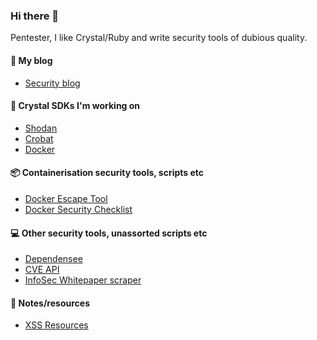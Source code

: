 ### Hi there 👋

Pentester, I like Crystal/Ruby and write security tools of dubious quality.

#### :blue_book: My blog 
* [Security blog](https://mil0.io)

#### :gem: Crystal SDKs I'm working on
* [Shodan](https://github.com/PercussiveElbow/Shodan)
* [Crobat](https://github.com/PercussiveElbow/crobat-sdk-crystal)
* [Docker](https://github.com/PercussiveElbow/docker-crystal)

#### 📦 Containerisation security tools, scripts etc
* [Docker Escape Tool](https://github.com/PercussiveElbow/docker-escape-tool)
* [Docker Security Checklist](https://github.com/PercussiveElbow/docker-security-checklist)

#### :computer: Other security tools, unassorted scripts etc
* [Dependensee](https://github.com/PercussiveElbow/dependensee)
* [CVE API](https://github.com/PercussiveElbow/CVE-API)
* [InfoSec Whitepaper scraper](https://github.com/PercussiveElbow/InfosecWhitePaperScraping)

#### 📑 Notes/resources
* [XSS Resources](https://github.com/PercussiveElbow/XSS-Resources)



<!--
**PercussiveElbow/PercussiveElbow** is a ✨ _special_ ✨ repository because its `README.md` (this file) appears on your GitHub profile.

Some 

Here are some ideas to get you started:

- 🔭 I’m currently working on ...
- 🌱 I’m currently learning ...
- 👯 I’m looking to collaborate on ...
- 🤔 I’m looking for help with ...
- 💬 Ask me about ...
- 📫 How to reach me: ...
- 😄 Pronouns: ...
- ⚡ Fun fact: ...
-->
